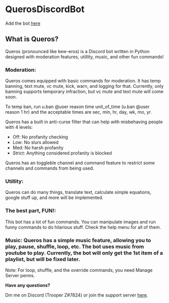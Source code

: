 # QuerosDiscordBot 

Add the bot [here](https://discord.com/oauth2/authorize?client_id=760856635425554492&permissions=2146954871&scope=bot)

## What is Queros?
Queros (pronounced like kew-eros) is a Discord bot written in Python designed with moderation features, utillity, music, and other fun commands! 


### Moderation:

Queros comes equipped with basic commands for moderation. It has temp banning, text mute, vc mute, kick, warn, and logging for that. Currently, only banning supports temporary infraction, but vc mute and text mute will come soon.

To temp ban, run u.ban @user reason time unit_of_time (u.ban @user reason 1 hr) and the acceptable times are sec, min, hr, day, wk, mo, yr.

Queros has a built in anti-curse filter that can help with misbehaving people with 4 levels:
- Off: No profanity checking
- Low: No slurs allowed
- Med: No harsh profanity
- Strict: Anything considered profanity is blocked

Queros has an toggleble channel and command feature to restrict some channels and commands from being used. 


### Utillity: 

Queros can do many things, translate text, calculate simple equations, google stuff up, and more will be implemented.


### The best part, FUN!:

This bot has a lot of fun commands. You can manipulate images and run funny commands to do hilarious stuff. Check the help menu for all of them.


### Music: Queros has a simple music feature, allowing you to play, pause, shuffle, loop, etc. The bot uses music from youtube to play. Currently, the bot will only get the 1st item of a playlist, but will be fixed later.

Note: For loop, shuffle, and the override commands, you need Manage Server perms. 


**Have any questions?**

Dm me on Discord (Trooper Z#7824) or join the support server [here](https://discord.gg/7qvsUCBZ8W).
